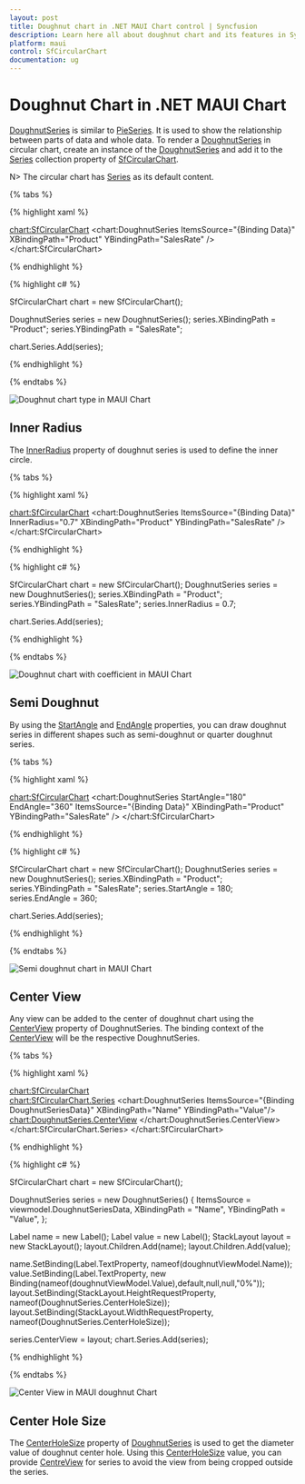 ```yaml
---
layout: post
title: Doughnut chart in .NET MAUI Chart control | Syncfusion
description: Learn here all about doughnut chart and its features in Syncfusion .NET MAUI Chart Chart (SfCircularChart) control.
platform: maui
control: SfCircularChart
documentation: ug
---
```


# Doughnut Chart in .NET MAUI Chart

[DoughnutSeries](https://help.syncfusion.com/cr/maui/Syncfusion.Maui.Charts.DoughnutSeries.html) is similar to [PieSeries](https://help.syncfusion.com/cr/maui/Syncfusion.Maui.Charts.PieSeries.html). It is used to show the relationship between parts of data and whole data. To render a [DoughnutSeries](https://help.syncfusion.com/cr/maui/Syncfusion.Maui.Charts.DoughnutSeries.html) in circular chart, create an instance of the [DoughnutSeries](https://help.syncfusion.com/cr/maui/Syncfusion.Maui.Charts.DoughnutSeries.html) and add it to the [Series](https://help.syncfusion.com/cr/maui/Syncfusion.Maui.Charts.SfCircularChart.html#Syncfusion_Maui_Charts_SfCircularChart_Series) collection property of [SfCircularChart](https://help.syncfusion.com/cr/maui/Syncfusion.Maui.Charts.SfCircularChart.html).

N> The circular chart has [Series](https://help.syncfusion.com/cr/maui/Syncfusion.Maui.Charts.SfCircularChart.html#Syncfusion_Maui_Charts_SfCircularChart_Series) as its default content.

{% tabs %}

{% highlight xaml %}

<chart:SfCircularChart>
    <chart:DoughnutSeries ItemsSource="{Binding Data}" 
                        XBindingPath="Product" 
                        YBindingPath="SalesRate" />
</chart:SfCircularChart>

{% endhighlight %}

{% highlight c# %}

SfCircularChart chart = new SfCircularChart();

DoughnutSeries series = new DoughnutSeries();
series.XBindingPath = "Product";
series.YBindingPath = "SalesRate";

chart.Series.Add(series);

{% endhighlight %}

{% endtabs %}

![Doughnut chart type in MAUI Chart](Chart-Types_images/maui_doughnut_chart.png)

## Inner Radius

The [InnerRadius](https://help.syncfusion.com/cr/maui/Syncfusion.Maui.Charts.DoughnutSeries.html#Syncfusion_Maui_Charts_DoughnutSeries_InnerRadius) property of doughnut series is used to define the inner circle.

{% tabs %}

{% highlight xaml %}

<chart:SfCircularChart>
    <chart:DoughnutSeries ItemsSource="{Binding Data}" InnerRadius="0.7" XBindingPath="Product" YBindingPath="SalesRate" />
</chart:SfCircularChart>

{% endhighlight %}

{% highlight c# %}

SfCircularChart chart = new SfCircularChart();
DoughnutSeries series = new DoughnutSeries();
series.XBindingPath = "Product";
series.YBindingPath = "SalesRate";
series.InnerRadius = 0.7;

chart.Series.Add(series);

{% endhighlight %}

{% endtabs %}

![Doughnut chart with coefficient in MAUI Chart](Chart-Types_images/maui_doughnut_chart_doughnutcoefficient.png)

## Semi Doughnut

By using the [StartAngle](https://help.syncfusion.com/cr/maui/Syncfusion.Maui.Charts.CircularSeries.html#Syncfusion_Maui_Charts_CircularSeries_StartAngle) and [EndAngle](https://help.syncfusion.com/cr/maui/Syncfusion.Maui.Charts.CircularSeries.html#Syncfusion_Maui_Charts_CircularSeries_EndAngle) properties, you can draw doughnut series in different shapes such as semi-doughnut or quarter doughnut series.

{% tabs %}

{% highlight xaml %}

<chart:SfCircularChart>
    <chart:DoughnutSeries StartAngle="180" EndAngle="360"
                    ItemsSource="{Binding Data}"
                    XBindingPath="Product" 
                    YBindingPath="SalesRate" />
</chart:SfCircularChart>
    
{% endhighlight %}

{% highlight c# %}

SfCircularChart chart = new SfCircularChart();
DoughnutSeries series = new DoughnutSeries();
series.XBindingPath = "Product";
series.YBindingPath = "SalesRate";
series.StartAngle = 180;
series.EndAngle = 360;

chart.Series.Add(series);

{% endhighlight %}

{% endtabs %}

![Semi doughnut chart in MAUI Chart](Chart-Types_images/maui_semi_doughnut_chart.png)

## Center View

Any view can be added to the center of doughnut chart using the [CenterView]() property of DoughnutSeries. The binding context of the [CenterView]() will be the respective DoughnutSeries.

{% tabs %}

{% highlight xaml %}

<chart:SfCircularChart>    
    <chart:SfCircularChart.Series>
        <chart:DoughnutSeries ItemsSource="{Binding DoughnutSeriesData}" XBindingPath="Name" YBindingPath="Value"/>
            <chart:DoughnutSeries.CenterView>
                <StackLayout HeightRequest="{Binding CenterHoleSize}" WidthRequest="{Binding CenterHoleSize}">
                    <Label Text = "{Binding Name,Source={x:Reference doughnutViewModel}}"/>
                    <Label Text = "{Binding Value,Source={x:Reference doughnutViewModel},StringFormat='{0} %'}"/>
                </StackLayout>
            </chart:DoughnutSeries.CenterView>
    </chart:SfCircularChart.Series>
</chart:SfCircularChart>

{% endhighlight %}

{% highlight c# %}

SfCircularChart chart = new SfCircularChart();
        
DoughnutSeries series = new DoughnutSeries()
{
    ItemsSource = viewmodel.DoughnutSeriesData,
    XBindingPath = "Name",
    YBindingPath = "Value",
};
  
Label name = new Label();
Label value = new Label(); 
StackLayout layout = new StackLayout();
layout.Children.Add(name);
layout.Children.Add(value);
          
name.SetBinding(Label.TextProperty, nameof(doughnutViewModel.Name));
value.SetBinding(Label.TextProperty, new Binding(nameof(doughnutViewModel.Value),default,null,null,"0%"));
layout.SetBinding(StackLayout.HeightRequestProperty, nameof(DoughnutSeries.CenterHoleSize));
layout.SetBinding(StackLayout.WidthRequestProperty, nameof(DoughnutSeries.CenterHoleSize));
          
series.CenterView = layout;
chart.Series.Add(series);

{% endhighlight %}

{% endtabs %}

![Center View in MAUI doughnut Chart](Chart-Types_images/maui_center_View.png)

## Center Hole Size

The [CenterHoleSize]() property of [DoughnutSeries]() is used to get the diameter value of doughnut center hole. Using this [CenterHoleSize]() value, you can provide [CentreView]() for series to avoid the view from being cropped outside the series.